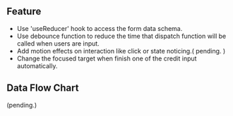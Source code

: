 ## Feature 
- Use 'useReducer' hook to access the form data schema. 
- Use debounce function to reduce the time that dispatch 
  function will be called when users are input. 
- Add motion effects on interaction like click or state noticing.( pending. )
- Change the focused target when finish one of the credit input automatically.

## Data Flow Chart 
(pending.)